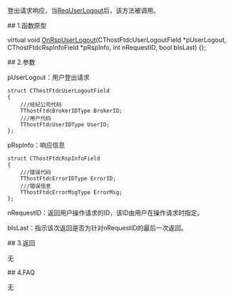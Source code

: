 <p>登出请求响应，当<a href="../../../JYJK/CTHOSTFTDCTRADERSPI/REQUSERLOGOUT/">ReqUserLogout</a>后，该方法被调用。</p>
<span class="anchor" id="2496f319-b918-4589-b574-d781651699e5"></span>
## 1.函数原型
<p>virtual void <a href="../../../JYJK/CTHOSTFTDCTRADERAPI/ONRSPUSERLOGOUT/">OnRspUserLogout</a>(CThostFtdcUserLogoutField *pUserLogout, CThostFtdcRspInfoField *pRspInfo, int nRequestID, bool bIsLast) {};</p>
<span class="anchor" id="7056545f-c779-4f48-b5bc-562a3f6841de"></span>
## 2.参数
<p>pUserLogout：用户登出请求</p>
<pre><code>struct CThostFtdcUserLogoutField
{
    ///经纪公司代码
    TThostFtdcBrokerIDType BrokerID;
    ///用户代码
    TThostFtdcUserIDType UserID;
};
</code></pre>
<p>pRspInfo：响应信息</p>
<pre><code>struct CThostFtdcRspInfoField
{
    ///错误代码
    TThostFtdcErrorIDType ErrorID;
    ///错误信息
    TThostFtdcErrorMsgType ErrorMsg;
};
</code></pre>
<p>nRequestID：返回用户操作请求的ID，该ID由用户在操作请求时指定。</p>
<p>bIsLast：指示该次返回是否为针对nRequestID的最后一次返回。</p>
<span class="anchor" id="2d9d126e-e19f-496c-bb97-1425ca4a198a"></span>
## 3.返回
<p>无</p>
<span class="anchor" id="2b53ca12-df28-4415-b693-d7bdd1cc305a"></span>
## 4.FAQ
<p>无</p>
